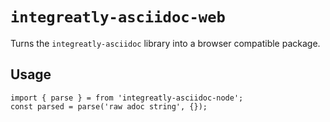 # `integreatly-asciidoc-web`

Turns the `integreatly-asciidoc` library into a browser compatible package.

## Usage

```
import { parse } = from 'integreatly-asciidoc-node';
const parsed = parse('raw adoc string', {});
```
